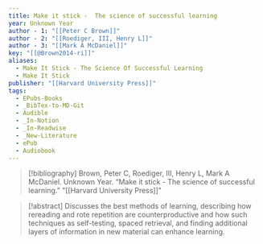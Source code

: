 ```yaml
---
title: Make it stick -  The science of successful learning
year: Unknown Year
author - 1: "[[Peter C Brown]]"
author - 2: "[[Roediger, III, Henry L]]"
author - 3: "[[Mark A McDaniel]]"
key: "[[@Brown2014-ri]]"
aliases:
  - Make It Stick - The Science Of Successful Learning
  - Make It Stick
publisher: "[[Harvard University Press]]"
tags:
  - EPubs-Books
  - _BibTex-to-MD-Git
  - Audible
  - _In-Notion
  - _In-Readwise
  - _New-Literature
  - ePub
  - Audiobook
---
```


> [!bibliography]
> Brown, Peter C, Roediger, III, Henry L, Mark A McDaniel. Unknown Year. “Make it stick -  The science of successful learning.” "[[Harvard University Press]]"

> [!abstract]
> Discusses the best methods of learning, describing how rereading and rote repetition are counterproductive and how such techniques as self-testing, spaced retrieval, and finding additional layers of information in new material can enhance learning.